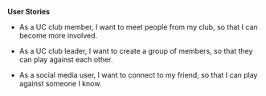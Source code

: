 **User Stories**

 - As a UC club member, I want to meet people from my club, so that I can become more involved.
 
  - As a UC club leader, I want to create a group of members, so that they can play against each other.
 
 - As a social media user, I want to connect to my friend, so that I can play against someone I know.